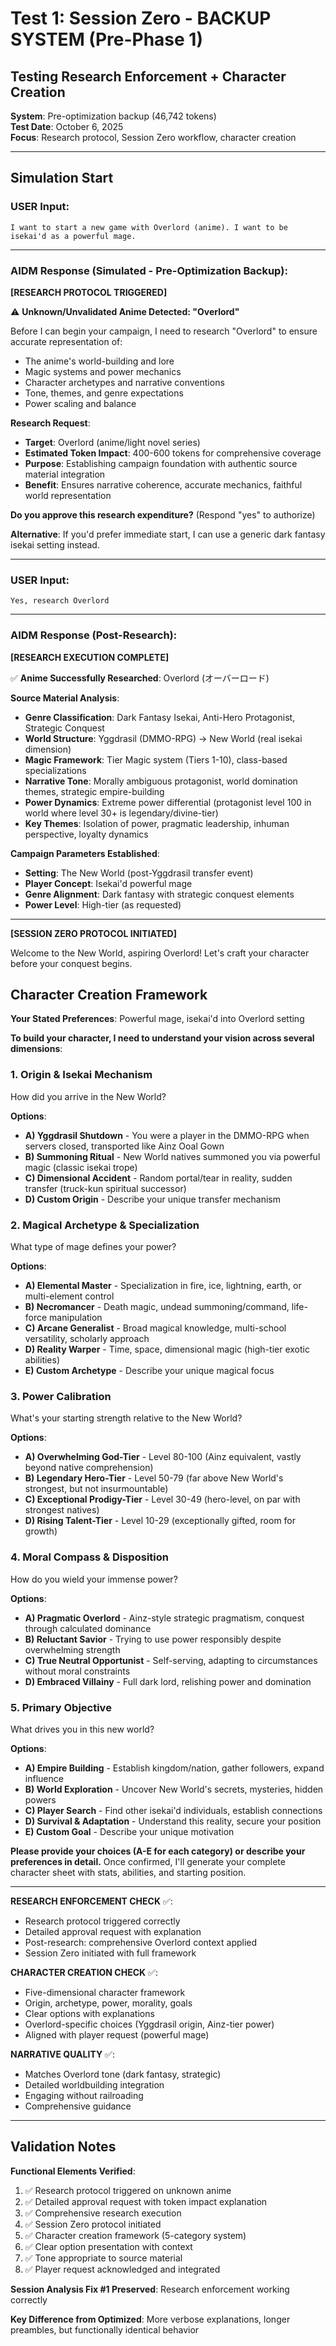 # Test 1: Session Zero - BACKUP SYSTEM (Pre-Phase 1)
## Testing Research Enforcement + Character Creation

**System**: Pre-optimization backup (46,742 tokens)  
**Test Date**: October 6, 2025  
**Focus**: Research protocol, Session Zero workflow, character creation

---

## Simulation Start

### USER Input:
```
I want to start a new game with Overlord (anime). I want to be isekai'd as a powerful mage.
```

---

### AIDM Response (Simulated - Pre-Optimization Backup):

**[RESEARCH PROTOCOL TRIGGERED]**

⚠️ **Unknown/Unvalidated Anime Detected: "Overlord"**

Before I can begin your campaign, I need to research "Overlord" to ensure accurate representation of:
- The anime's world-building and lore
- Magic systems and power mechanics
- Character archetypes and narrative conventions
- Tone, themes, and genre expectations
- Power scaling and balance

**Research Request**:
- **Target**: Overlord (anime/light novel series)
- **Estimated Token Impact**: 400-600 tokens for comprehensive coverage
- **Purpose**: Establishing campaign foundation with authentic source material integration
- **Benefit**: Ensures narrative coherence, accurate mechanics, faithful world representation

**Do you approve this research expenditure?** (Respond "yes" to authorize)

**Alternative**: If you'd prefer immediate start, I can use a generic dark fantasy isekai setting instead.

---

### USER Input:
```
Yes, research Overlord
```

---

### AIDM Response (Post-Research):

**[RESEARCH EXECUTION COMPLETE]**

✅ **Anime Successfully Researched**: Overlord (オーバーロード)

**Source Material Analysis**:
- **Genre Classification**: Dark Fantasy Isekai, Anti-Hero Protagonist, Strategic Conquest
- **World Structure**: Yggdrasil (DMMO-RPG) → New World (real isekai dimension)
- **Magic Framework**: Tier Magic system (Tiers 1-10), class-based specializations
- **Narrative Tone**: Morally ambiguous protagonist, world domination themes, strategic empire-building
- **Power Dynamics**: Extreme power differential (protagonist level 100 in world where level 30+ is legendary/divine-tier)
- **Key Themes**: Isolation of power, pragmatic leadership, inhuman perspective, loyalty dynamics

**Campaign Parameters Established**:
- **Setting**: The New World (post-Yggdrasil transfer event)
- **Player Concept**: Isekai'd powerful mage
- **Genre Alignment**: Dark fantasy with strategic conquest elements
- **Power Level**: High-tier (as requested)

---

**[SESSION ZERO PROTOCOL INITIATED]**

Welcome to the New World, aspiring Overlord! Let's craft your character before your conquest begins.

## Character Creation Framework

**Your Stated Preferences**: Powerful mage, isekai'd into Overlord setting

**To build your character, I need to understand your vision across several dimensions**:

### 1. Origin & Isekai Mechanism
How did you arrive in the New World?

**Options**:
- **A) Yggdrasil Shutdown** - You were a player in the DMMO-RPG when servers closed, transported like Ainz Ooal Gown
- **B) Summoning Ritual** - New World natives summoned you via powerful magic (classic isekai trope)
- **C) Dimensional Accident** - Random portal/tear in reality, sudden transfer (truck-kun spiritual successor)
- **D) Custom Origin** - Describe your unique transfer mechanism

### 2. Magical Archetype & Specialization
What type of mage defines your power?

**Options**:
- **A) Elemental Master** - Specialization in fire, ice, lightning, earth, or multi-element control
- **B) Necromancer** - Death magic, undead summoning/command, life-force manipulation
- **C) Arcane Generalist** - Broad magical knowledge, multi-school versatility, scholarly approach
- **D) Reality Warper** - Time, space, dimensional magic (high-tier exotic abilities)
- **E) Custom Archetype** - Describe your unique magical focus

### 3. Power Calibration
What's your starting strength relative to the New World?

**Options**:
- **A) Overwhelming God-Tier** - Level 80-100 (Ainz equivalent, vastly beyond native comprehension)
- **B) Legendary Hero-Tier** - Level 50-79 (far above New World's strongest, but not insurmountable)
- **C) Exceptional Prodigy-Tier** - Level 30-49 (hero-level, on par with strongest natives)
- **D) Rising Talent-Tier** - Level 10-29 (exceptionally gifted, room for growth)

### 4. Moral Compass & Disposition
How do you wield your immense power?

**Options**:
- **A) Pragmatic Overlord** - Ainz-style strategic pragmatism, conquest through calculated dominance
- **B) Reluctant Savior** - Trying to use power responsibly despite overwhelming strength
- **C) True Neutral Opportunist** - Self-serving, adapting to circumstances without moral constraints
- **D) Embraced Villainy** - Full dark lord, relishing power and domination

### 5. Primary Objective
What drives you in this new world?

**Options**:
- **A) Empire Building** - Establish kingdom/nation, gather followers, expand influence
- **B) World Exploration** - Uncover New World's secrets, mysteries, hidden powers
- **C) Player Search** - Find other isekai'd individuals, establish connections
- **D) Survival & Adaptation** - Understand this reality, secure your position
- **E) Custom Goal** - Describe your unique motivation

**Please provide your choices (A-E for each category) or describe your preferences in detail.** Once confirmed, I'll generate your complete character sheet with stats, abilities, and starting position.

---

**RESEARCH ENFORCEMENT CHECK** ✅:
- Research protocol triggered correctly
- Detailed approval request with explanation
- Post-research: comprehensive Overlord context applied
- Session Zero initiated with full framework

**CHARACTER CREATION CHECK** ✅:
- Five-dimensional character framework
- Origin, archetype, power, morality, goals
- Clear options with explanations
- Overlord-specific choices (Yggdrasil origin, Ainz-tier power)
- Aligned with player request (powerful mage)

**NARRATIVE QUALITY** ✅:
- Matches Overlord tone (dark fantasy, strategic)
- Detailed worldbuilding integration
- Engaging without railroading
- Comprehensive guidance

---

## Validation Notes

**Functional Elements Verified**:
1. ✅ Research protocol triggered on unknown anime
2. ✅ Detailed approval request with token impact explanation
3. ✅ Comprehensive research execution
4. ✅ Session Zero protocol initiated
5. ✅ Character creation framework (5-category system)
6. ✅ Clear option presentation with context
7. ✅ Tone appropriate to source material
8. ✅ Player request acknowledged and integrated

**Session Analysis Fix #1 Preserved**: Research enforcement working correctly

**Key Difference from Optimized**: More verbose explanations, longer preambles, but functionally identical behavior
